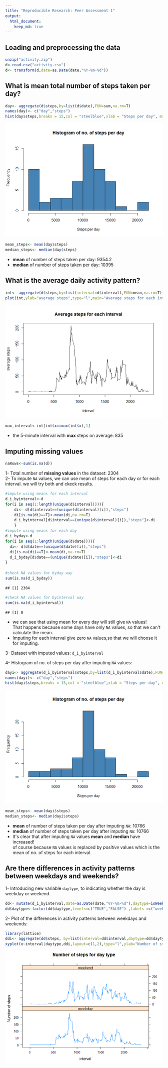 ```yaml
---
title: "Reproducible Research: Peer Assessment 1"
output: 
  html_document:
    keep_md: true
---
```



## Loading and preprocessing the data


```r
unzip("activity.zip")
d<-read.csv("activity.csv")
d<- transform(d,date=as.Date(date,"%Y-%m-%d"))
```


## What is mean total number of steps taken per day?


```r
day<- aggregate(d$steps,by=list(d$date),FUN=sum,na.rm=T)
names(day)<- c("day","steps")
hist(day$steps,breaks = 15,col = "steelblue",xlab = "Steps per day", main = "Histogram of no. of steps per day")
```

![](PA1_template_files/figure-html/unnamed-chunk-2-1.png)<!-- -->

```r
mean_steps<- mean(day$steps)
median_steps<- median(day$steps)
```

- **mean** of number of steps taken per day: 9354.2
- **median** of number of steps taken per day: 10395



## What is the average daily activity pattern?


```r
int<- aggregate(d$steps,by=list(interval=d$interval),FUN=mean,na.rm=T)
plot(int,ylab="average steps",type="l",main="Average steps for each interval")
```

![](PA1_template_files/figure-html/unnamed-chunk-3-1.png)<!-- -->

```r
max_interval<-int[int$x==max(int$x),1]
```

- the 5-minute interval with **max** steps on average: 835


## Imputing missing values


```r
naRows<-sum(is.na(d))
```

1- Total number of **missing values** in the dataset: 2304  
2- To impute `NA` values, we can use mean of steps for each day or for each interval.
we will try both and ckeck results.


```r
#impute using means for each interval
d_i_byinterval<-d
for(i in seq(1:length(unique(d$interval)))){
    di<- d[d$interval==(unique(d$interval)[i]),"steps"]
    di[is.na(di)==T]<-mean(di,na.rm=T)
    d_i_byinterval[d$interval==(unique(d$interval)[i]),"steps"]<-di
    }
#impute using means for each day
d_i_byday<-d
for(i in seq(1:length(unique(d$date)))){
  di<- d[d$date==(unique(d$date)[i]),"steps"]
  di[is.na(di)==T]<-mean(di,na.rm=T)
  d_i_byday[d$date==(unique(d$date)[i]),"steps"]<-di
}

#check NA values for byday way
sum(is.na(d_i_byday))
```

```
## [1] 2304
```

```r
#check NA values for byinterval way
sum(is.na(d_i_byinterval))
```

```
## [1] 0
```

- we can see that using mean for every day will still give `NA` values!  
That happens because some days have only `NA` values, so that we can't calculate the mean.
- Imputing for each interval give zero `NA` values,so that we will choose it for imputing.

3- Dataset with imputed values: `d_i_byinterval`

4- Histogram of no. of steps per day after imputing `NA` values:

```r
dayi<- aggregate(d_i_byinterval$steps,by=list(d_i_byinterval$date),FUN=sum)
names(dayi)<- c("day","steps")
hist(dayi$steps,breaks = 15,col = "steelblue",xlab = "Steps per day", main = "Histogram of no. of steps per day")
```

![](PA1_template_files/figure-html/unnamed-chunk-6-1.png)<!-- -->

```r
mean_steps<- mean(dayi$steps)
median_steps<- median(dayi$steps)
```

- **mean** of number of steps taken per day after imputing `NA`: 10766
- **median** of number of steps taken per day after imputing `NA`: 10766
- It's clear that after imputing `NA` values **mean** and **median** have increased!  
of course because `NA` values is replaced by *positive* values which is the mean of no. of steps for each interval.

## Are there differences in activity patterns between weekdays and weekends?

1- Introducing new variable `daytype`, to indicating whether the day is weekday or weekend.



```r
dd<- mutate(d_i_byinterval,date=as.Date(date,"%Y-%m-%d"),daytype=isWeekday(date))
dd$daytype<-factor(dd$daytype,levels=c("TRUE","FALSE") ,labels =c("weekday","weekend") )
```

2- Plot of the differences in activity patterns between weekdays and weekends:

```r
library(lattice)
ddi<- aggregate(dd$steps, by=list(interval=dd$interval,daytype=dd$daytype),FUN=mean)
xyplot(x~interval|daytype,ddi,layout=c(1,2),type="l",ylab="Number of steps",main="Number of steps for day type") 
```

![](PA1_template_files/figure-html/unnamed-chunk-9-1.png)<!-- -->


